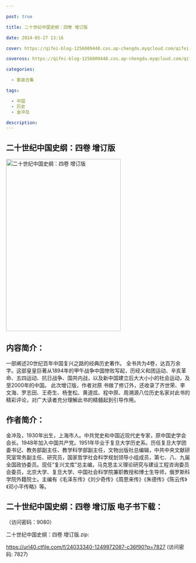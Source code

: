 ```yaml
---

post: true

title: 二十世纪中国史纲：四卷 增订版

date: 2024-05-27 13:16

cover: https://qifei-blog-1256009448.cos.ap-chengdu.myqcloud.com/qifei-blog/65f193bc9f345e8d03b89526.jpg

coveross: https://qifei-blog-1256009448.cos.ap-chengdu.myqcloud.com/qifei-blog/65f193bc9f345e8d03b89526.jpg

categories:

  - 套装合集

tags:

  - 中国
  - 历史
  - 金冲及

description:
---
```


## 二十世纪中国史纲：四卷 增订版
<img alt="二十世纪中国史纲：四卷 增订版 " class="aligncenter loading" data-was-processed="true" decoding="async" fetchpriority="high" height="471" src="https://qifei-blog-1256009448.cos.ap-chengdu.myqcloud.com/qifei-blog/65f193bc9f345e8d03b89526.jpg " style="cursor: zoom-in;" width="314"/>

## 内容简介：

一部阐述20世纪百年中国复兴之路的经典历史著作。 全书共为4卷，达百万余字。这部皇皇巨著从1894年的甲午战争中国惨败写起，历经义和团运动、辛亥革命、五四运动、抗日战争、国共内战，以及新中国建立后大大小小的社会运动，及至2000年的中国。 此次增订版，作者对原 书做了修订外，还收录了齐世荣、李文海、罗志田、王奇生、杨奎松、黄道炫、程中原、周溯源八位历史名家对此书的精彩评论，对广大读者充分理解此书的精髓起到引导作用。

## 作者简介：

金冲及，1930年出生，上海市人。中共党史和中国近现代史专家，原中国史学会会长。1948年加入中国共产党。1951年毕业于复旦大学历史系。历任复旦大学团委书记、教务部副主任、教学科学部副主任，文物出版社总编辑，中共中央文献研究室常务副主任、研究员，国家哲学社会科学规划领导小组成员，第七、八、九届全国政协委员。现任“复兴文库”总主编，马克思主义理论研究与建设工程咨询委员会委员，北京大学、复旦大学、中国社会科学院兼职教授和博士生导师，俄罗斯科学院外籍院士。主编有《毛泽东传》《刘少奇传》《周恩来传》《朱德传》《陈云传》《邓小平传略》等。

## 二十世纪中国史纲：四卷 增订版 电子书下载：

 （访问密码：9080）

二十世纪中国史纲：四卷 增订版.zip: 

https://url40.ctfile.com/f/24033340-1249972087-c36f90?p=7827 (访问密码: 7827)

